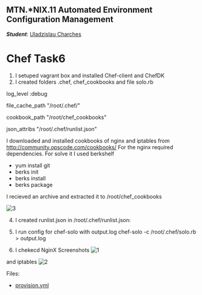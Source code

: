 MTN.*NIX.11 Automated Environment Configuration Management
---

***Student***: [Uladzislau Charches](https://upsa.epam.com/workload/employeeView.do?employeeId=4060741400038705754#emplTab=general)

# Chef Task6

1. I setuped vagrant box and installed Chef-client and ChefDK
2. I created folders .chef, chef_cookbooks and file solo.rb

log_level :debug

file_cache_path "/root/.chef/"

cookbook_path "/root/chef_cookbooks"

json_attribs "/root/.chef/runlist.json" 

I downloaded and installed cookbooks of nginx and iptables from http://community.opscode.com/cookbooks/
For the nginx required dependencies. For solve it I used berkshelf

- yum install git
- berks init
- berks install
- berks package

I recieved an archive and extracted it to /root/chef_cookbooks

![3](https://github.com/VladCharches/Chef-courses/blob/Task6/Screens/3.png)

4. I created runlist.json in /root/.chef/runlist.json:

5. I run config for chef-solo with output.log
chef-solo -c /root/.chef/solo.rb > output.log

6. I chekecd NginX 
Screenshots
![1](https://github.com/VladCharches/Chef-courses/blob/Task6/Screens/1.png)

and iptables
![2](https://github.com/VladCharches/Chef-courses/blob/Task6/Screens/2.png)



Files:

-  [provision.yml](vagrant/ansible/provision.yml)  

